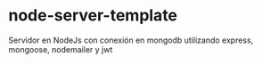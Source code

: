 # node-server-template
Servidor en NodeJs con conexión en mongodb utilizando express, mongoose, nodemailer y jwt 

